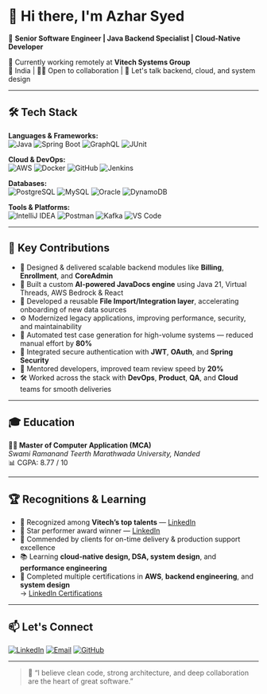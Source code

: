 # 👋 Hi there, I'm Azhar Syed

🎯 **Senior Software Engineer | Java Backend Specialist | Cloud-Native Developer**

💼 Currently working remotely at **Vitech Systems Group**  
📍 India | 🧑‍💻 Open to collaboration | 💬 Let's talk backend, cloud, and system design

---

## 🛠️ Tech Stack

**Languages & Frameworks:**  
![Java](https://img.shields.io/badge/Java-ED8B00?style=flat&logo=java&logoColor=white) ![Spring Boot](https://img.shields.io/badge/Spring%20Boot-6DB33F?style=flat&logo=spring-boot&logoColor=white) ![GraphQL](https://img.shields.io/badge/GraphQL-E10098?style=flat&logo=graphql&logoColor=white) ![JUnit](https://img.shields.io/badge/JUnit-25A162?style=flat&logo=java&logoColor=white)

**Cloud & DevOps:**  
![AWS](https://img.shields.io/badge/AWS-232F3E?style=flat&logo=amazon-aws&logoColor=white) ![Docker](https://img.shields.io/badge/Docker-2496ED?style=flat&logo=docker&logoColor=white) ![GitHub](https://img.shields.io/badge/GitHub-181717?style=flat&logo=github&logoColor=white) ![Jenkins](https://img.shields.io/badge/Jenkins-D24939?style=flat&logo=jenkins&logoColor=white)

**Databases:**  
![PostgreSQL](https://img.shields.io/badge/PostgreSQL-336791?style=flat&logo=postgresql&logoColor=white) ![MySQL](https://img.shields.io/badge/MySQL-4479A1?style=flat&logo=mysql&logoColor=white) ![Oracle](https://img.shields.io/badge/Oracle-F80000?style=flat&logo=oracle&logoColor=white) ![DynamoDB](https://img.shields.io/badge/DynamoDB-4053D6?style=flat&logo=amazon-dynamodb&logoColor=white)

**Tools & Platforms:**  
![IntelliJ IDEA](https://img.shields.io/badge/IntelliJ-000000?style=flat&logo=intellij-idea&logoColor=white) ![Postman](https://img.shields.io/badge/Postman-FF6C37?style=flat&logo=postman&logoColor=white) ![Kafka](https://img.shields.io/badge/Apache%20Kafka-231F20?style=flat&logo=apache-kafka&logoColor=white) ![VS Code](https://img.shields.io/badge/VSCode-007ACC?style=flat&logo=visual-studio-code&logoColor=white)

---

## 🚀 Key Contributions

- 🔧 Designed & delivered scalable backend modules like **Billing**, **Enrollment**, and **CoreAdmin**
- 🤖 Built a custom **AI-powered JavaDocs engine** using Java 21, Virtual Threads, AWS Bedrock & React
- 🧩 Developed a reusable **File Import/Integration layer**, accelerating onboarding of new data sources
- ⚙️ Modernized legacy applications, improving performance, security, and maintainability
- 🔁 Automated test case generation for high-volume systems — reduced manual effort by **80%**
- 🔐 Integrated secure authentication with **JWT**, **OAuth**, and **Spring Security**
- 🧠 Mentored developers, improved team review speed by **20%**
- 🛠️ Worked across the stack with **DevOps**, **Product**, **QA**, and **Cloud** teams for smooth deliveries

---

## 🎓 Education

**👨‍🎓 Master of Computer Application (MCA)**  
*Swami Ramanand Teerth Marathwada University, Nanded*  
📊 CGPA: 8.77 / 10

---

## 🏆 Recognitions & Learning

- 🏅 Recognized among **Vitech’s top talents** — [LinkedIn](https://www.linkedin.com/posts/azhar-sde_vitech-vitechasia-lifeatvitech-activity-7142050523993608192-a92I/)
- 🌟 Star performer award winner — [LinkedIn](https://www.linkedin.com/posts/azhar-sde_vitech-lifeatvitech-javadeveloper-activity-7047962339416915968-cWCN/)
- 💬 Commended by clients for on-time delivery & production support excellence
- 📚 Learning **cloud-native design, DSA, system design**, and **performance engineering**
- 🧠 Completed multiple certifications in **AWS**, **backend engineering**, and **system design**  
  → [LinkedIn Certifications](https://www.linkedin.com/in/azhar-sde/)

---

## 📫 Let's Connect

[![LinkedIn](https://img.shields.io/badge/LinkedIn-Azhar%20Syed-blue?style=flat&logo=linkedin)](https://www.linkedin.com/in/azhar-sde/)
[![Email](https://img.shields.io/badge/Email-azhar.sde%40outlook.com-red?style=flat&logo=gmail)](mailto:azhar.sde@outlook.com)
[![GitHub](https://img.shields.io/badge/GitHub-azhar--sde-black?style=flat&logo=github)](https://github.com/azhar-sde)

---

> 🧩 “I believe clean code, strong architecture, and deep collaboration are the heart of great software.”
